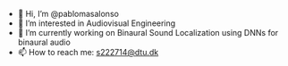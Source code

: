- 👋 Hi, I’m @pablomasalonso
- 👀 I’m interested in Audiovisual Engineering
- 🌱 I’m currently working on Binaural Sound Localization using DNNs for binaural audio
- 📫 How to reach me: s222714@dtu.dk

<!---
pablomasalonso/pablomasalonso is a ✨ special ✨ repository because its `README.md` (this file) appears on your GitHub profile.
You can click the Preview link to take a look at your changes.
--->
